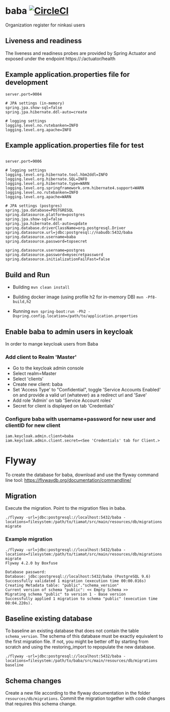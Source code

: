 # baba [![CircleCI](https://circleci.com/gh/entur/baba/tree/master.svg?style=svg)](https://circleci.com/gh/entur/baba/tree/master)
Organization register for ninkasi users

## Liveness and readiness
The liveness and readiness probes are provided by Spring Actuator and exposed under the endpoint
https://<host>:<management port>/actuator/health

## Example application.properties file for development

```
server.port=9004

# JPA settings (in-memory)
spring.jpa.show-sql=false
spring.jpa.hibernate.ddl-auto=create

# logging settings
logging.level.no.rutebanken=INFO
logging.level.org.apache=INFO
```

## Example application.properties file for test

```

server.port=9006

# logging settings
logging.level.org.hibernate.tool.hbm2ddl=INFO
logging.level.org.hibernate.SQL=INFO
logging.level.org.hibernate.type=WARN
logging.level.org.springframework.orm.hibernate4.support=WARN
logging.level.no.rutebanken=INFO
logging.level.org.apache=WARN

# JPA settings (postgres)
spring.jpa.database=POSTGRESQL
spring.datasource.platform=postgres
spring.jpa.show-sql=false
spring.jpa.hibernate.ddl-auto=update
spring.database.driverClassName=org.postgresql.Driver
spring.datasource.url=jdbc:postgresql://nabudb:5432/baba
spring.datasource.username=baba
spring.datasource.password=topsecret

spring.datasource.username=postgres
spring.datasource.password=mysecretpassword
spring.datasource.initializationFailFast=false

```


## Build and Run

* Building
`mvn clean install`

* Building docker image (using profile h2 for in-memory DB)
`mvn -Pf8-build,h2`

* Running
`mvn spring-boot:run -Ph2 -Dspring.config.location=/path/to/application.properties`


## Enable baba to admin users in keycloak

In order to mange keycloak users from Baba 

###  Add client to Realm 'Master'
  * Go to the keycloak admin console 
  * Select realm=Master
  * Select 'clients'
  * Create new client: baba
  * Set 'Access Type' to "Confidential", toggle 'Service Accounts Enabled' on and provide a valid url (whatever) as a redirect url and 'Save'
  * Add role 'Admin' on tab 'Service Account roles'
  * Secret for client is displayed on tab 'Credentials'

 
### Configure baba with username+password for new user and clientID for new client
```
iam.keycloak.admin.client=baba
iam.keycloak.admin.client.secret=<See 'Credentials' tab for Client.>
```


# Flyway
To create the database for baba, download and use the flyway command line tool:
https://flywaydb.org/documentation/commandline/

## Migration
Execute the migration. Point to the migration files in baba.

```
./flyway -url=jdbc:postgresql://localhost:5432/baba -locations=filesystem:/path/to/tiamat/src/main/resources/db/migrations migrate
```

### Example migration
```
./flyway -url=jdbc:postgresql://localhost:5432/baba -locations=filesystem:/path/to/tiamat/src/main/resources/db/migrations migrate
Flyway 4.2.0 by Boxfuse

Database password: 
Database: jdbc:postgresql://localhost:5432/baba (PostgreSQL 9.6)
Successfully validated 1 migration (execution time 00:00.016s)
Creating Metadata table: "public"."schema_version"
Current version of schema "public": << Empty Schema >>
Migrating schema "public" to version 1 - Base version
Successfully applied 1 migration to schema "public" (execution time 00:04.220s).
```


## Baseline existing database
To baseline an existing database that does not contain the table `schema_version`.
The schema of this database must be exactly equivalent to the first migration file. If not, you might be better off by starting from scratch and using the restoring_import to repopulate the new database.

```
./flyway -url=jdbc:postgresql://localhost:5432/baba -locations=filesystem:/path/to/baba/src/main/resources/db/migrations baseline
```


## Schema changes
Create a new file according to the flyway documentation in the folder `resources/db/migrations`.
Commit the migration together with code changes that requires this schema change.

